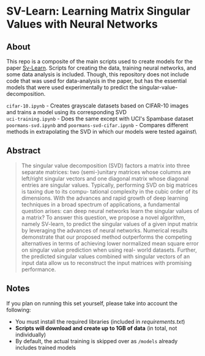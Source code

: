 # SV-Learn: Learning Matrix Singular Values with Neural Networks

## About
This repo is a composite of the main scripts used to create models for the paper [Sv-Learn](https://drive.google.com/file/d/1CLOnAWVZuEJ94K2RwGhfDmfCUmXGySEh/view).
Scripts for creating the data, training neural networks, and some data analysis is included. Though, this repository does not include code that was used 
for data-analysis in the paper, but has the essential models that were used experimentally to predict the singular-value-decomposition. 

``cifar-10.ipynb`` - Creates grayscale datasets based on CIFAR-10 images and trains a model using its corresponding SVD\
``uci-training.ipynb`` - Does the same except with UCI's Spambase dataset\
``poormans-svd.ipynb`` and ``poormans-svd-cifar.ipynb`` - Compares different methods in extrapolating the SVD in which our models were tested against\


## Abstract
>The singular value decomposition (SVD) factors a
matrix into three separate matrices: two (semi-)unitary matrices
whose columns are left/right singular vectors and one diagonal
matrix whose diagonal entries are singular values. Typically,
performing SVD on big matrices is taxing due to its compu-
tational complexity in the cubic order of its dimensions. With
the advances and rapid growth of deep learning techniques
in a broad spectrum of applications, a fundamental question
arises: can deep neural networks learn the singular values of a
matrix? To answer this question, we propose a novel algorithm,
namely SV-learn, to predict the singular values of a given input
matrix by leveraging the advances of neural networks. Numerical
results demonstrate that our proposed method outperforms the
competing alternatives in terms of achieving lower normalized
mean square error on singular value prediction when using real-
world datasets. Further, the predicted singular values combined
with singular vectors of an input data allow us to reconstruct
the input matrices with promising performance.

## Notes
If you plan on running this set yourself, please take into account the following:
- You must install the required libraries (included in *requirements.txt*)
- **Scripts will download and create up to 1GB of data** (in total, not individually)
- By default, the actual training is skipped over as ``/models`` already includes trained models
